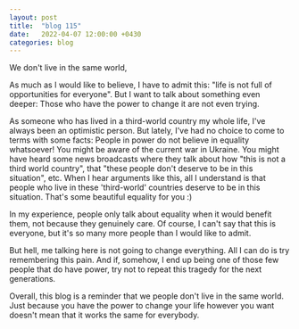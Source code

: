 ```yaml
---
layout: post
title:  "blog 115"
date:   2022-04-07 12:00:00 +0430
categories: blog
---
```


We don't live in the same world,

As much as I would like to believe, I have to admit this: "life is not full of opportunities for everyone". But I want to talk about something even deeper: Those who have the power to change it are not even trying.

As someone who has lived in a third-world country my whole life, I've always been an optimistic person. But lately, I've had no choice to come to terms with some facts:
People in power do not believe in equality whatsoever! You might be aware of the current war in Ukraine. You might have heard some news broadcasts where they talk about how "this is not a third world country", that "these people don't deserve to be in this situation", etc. When I hear arguments like this, all I understand is that people who live in these 'third-world' countries deserve to be in this situation. That's some beautiful equality for you :)

In my experience, people only talk about equality when it would benefit them, not because they genuinely care. Of course, I can't say that this is everyone, but it's so many more people than I would like to admit.

But hell, me talking here is not going to change everything. All I can do is try remembering this pain. And if, somehow, I end up being one of those few people that do have power, try not to repeat this tragedy for the next generations.

Overall, this blog is a reminder that we people don't live in the same world. Just because you have the power to change your life however you want doesn't mean that it works the same for everybody.
